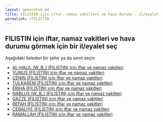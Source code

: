```yaml
---
layout: generated_md
title: FILISTIN için iftar, namaz vakitleri ve hava durumu - il/eyalet seç
permalink: /FILISTIN
---
```


## FILISTIN için iftar, namaz vakitleri ve hava durumu  görmek için bir il/eyalet seç

Aşağıdaki listeden bir şehir ya da semt seçin

* [AL-HALIL (W_B_) (FILISTIN) için iftar ve namaz vakitleri](/FILISTIN/AL-HALIL (W_B_))
* [YUNUS (FILISTIN) için iftar ve namaz vakitleri](/FILISTIN/YUNUS)
* [CENIN (FILISTIN) için iftar ve namaz vakitleri](/FILISTIN/CENIN)
* [TULKAREM (FILISTIN) için iftar ve namaz vakitleri](/FILISTIN/TULKAREM)
* [ERIHA (FILISTIN) için iftar ve namaz vakitleri](/FILISTIN/ERIHA)
* [NABLUS (W_B_) (FILISTIN) için iftar ve namaz vakitleri](/FILISTIN/NABLUS (W_B_))
* [GAZZE (FILISTIN) için iftar ve namaz vakitleri](/FILISTIN/GAZZE)
* [REFAH (FILISTIN) için iftar ve namaz vakitleri](/FILISTIN/REFAH)
* [CEBALIYE (FILISTIN) için iftar ve namaz vakitleri](/FILISTIN/CEBALIYE)
* [RAMALLAH (FILISTIN) için iftar ve namaz vakitleri](/FILISTIN/RAMALLAH)
